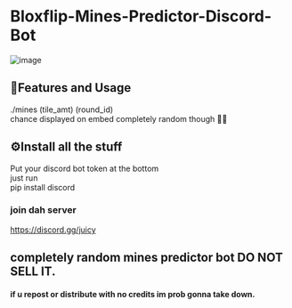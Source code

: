 # Bloxflip-Mines-Predictor-Discord-Bot

![image](https://user-images.githubusercontent.com/98252854/201429663-eadbdf7f-1983-49f4-ae8f-29e7657b3fd9.png)

## 📝Features and Usage
./mines (tile_amt) (round_id)\
chance displayed on embed completely random though 🤷‍♂️

## ⚙️Install all the stuff
Put your discord bot token at the bottom\
just run\
pip install discord


### join dah server
https://discord.gg/juicy
## completely random mines predictor bot DO NOT SELL IT.
#### if u repost or distribute with no credits im prob gonna take down.

